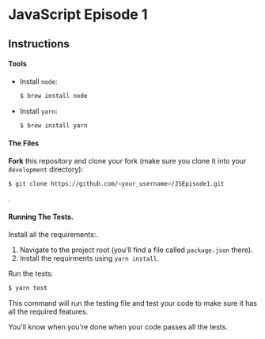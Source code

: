 # JavaScript Episode 1 

## Instructions

#### Tools

- Install `node`:
  ```bash
  $ brew install node
  ```
- Install `yarn`:

  ```bash
  $ brew install yarn 
  ```

#### The Files
 
**Fork** this repository and clone your fork (make sure you clone it into your `development` directory):

```bash
$ git clone https://github.com/<your_username>/JSEpisode1.git
```
.
#### Running The Tests.

Install all the requirements:.

1. Navigate to the project root (you'll find a file called `package.json` there).
2. Install the requirments using `yarn install`.

Run the tests:

```bash
$ yarn test
```

This command will run the testing file and test your code to make sure it has all the required features.

You'll know when you're done when your code passes all the tests.
